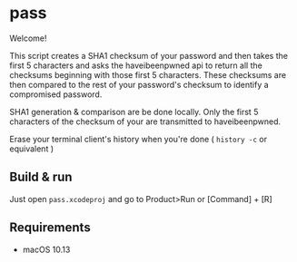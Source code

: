 # pass

Welcome!

This script creates a SHA1 checksum of your password and then takes the first 5
characters and asks the haveibeenpwned api to return all the checksums beginning
with those first 5 characters.
These checksums are then compared to the rest of your password's checksum to identify
a compromised password.

SHA1 generation & comparison are be done locally. Only the first 5 characters of
the checksum of your are transmitted to haveibeenpwned.

Erase your terminal client's history when you're done ( `history -c` or equivalent )

## Build & run

Just open `pass.xcodeproj`  and go to Product>Run or [Command] + [R]  


## Requirements

- macOS 10.13 

